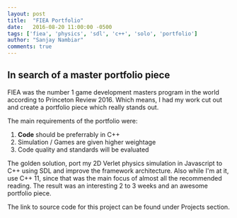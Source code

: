 ```yaml
---
layout: post
title:  "FIEA Portfolio"
date:   2016-08-20 11:00:00 -0500
tags: ['fiea', 'physics', 'sdl', 'c++', 'solo', 'portfolio']
author: "Sanjay Nambiar"
comments: true
---
```


## In search of a master portfolio piece

FIEA was the number 1 game development masters program in the world according to Princeton Review 2016. Which means, I had my work cut out and create a portfolio piece which really stands out.

The main requirements of the portfolio were:

1. **Code** should be preferrably in C++
2. Simulation / Games are given higher weightage
3. Code quality and standards will be evaluated

The golden solution, port my 2D Verlet physics simulation in Javascript to C++ using SDL and improve the framework architecture. Also while I'm at it, use C++ 11, since that was the main focus of almost all the recommended reading. The result was an interesting 2 to 3 weeks and an awesome portfolio piece.

The link to source code for this project can be found under Projects section.